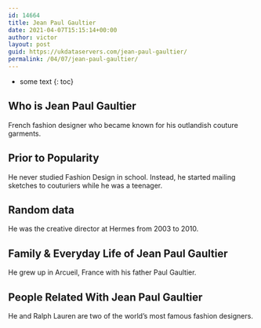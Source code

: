 ```yaml
---
id: 14664
title: Jean Paul Gaultier
date: 2021-04-07T15:15:14+00:00
author: victor
layout: post
guid: https://ukdataservers.com/jean-paul-gaultier/
permalink: /04/07/jean-paul-gaultier/
---
```


* some text
{: toc}


## Who is Jean Paul Gaultier



French fashion designer who became known for his outlandish couture garments.

                
                
                
## Prior to Popularity



He never studied Fashion Design in school. Instead, he started mailing sketches to couturiers while he was a teenager.

                
                
                
## Random data



He was the creative director at Hermes from 2003 to 2010.

                
                
                
## Family & Everyday Life of Jean Paul Gaultier



He grew up in Arcueil, France with his father Paul Gaultier.

                
                
                
## People Related With Jean Paul Gaultier



He and Ralph Lauren are two of the world&#8217;s most famous fashion designers.

                
              
            
          
          
          